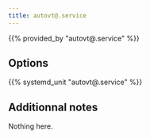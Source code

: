 ```yaml
---
title: autovt@.service
---
```


{{% provided_by "autovt@.service" %}}

## Options

{{% systemd_unit "autovt@.service" %}}

## Additionnal notes

Nothing here.